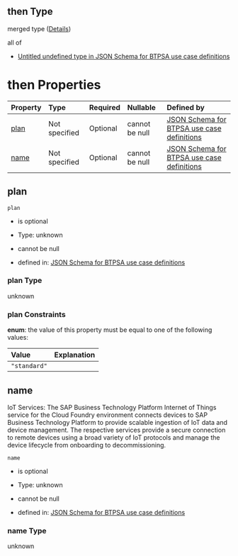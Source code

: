## then Type

merged type ([Details](btpsa-usecase-properties-services-items-allof-1-then-allof-51-then.md))

all of

*   [Untitled undefined type in JSON Schema for BTPSA use case definitions](btpsa-usecase-properties-services-items-allof-1-then-allof-51-then-allof-0.md "check type definition")

# then Properties

| Property      | Type          | Required | Nullable       | Defined by                                                                                                                                                                                                            |
| :------------ | :------------ | :------- | :------------- | :-------------------------------------------------------------------------------------------------------------------------------------------------------------------------------------------------------------------- |
| [plan](#plan) | Not specified | Optional | cannot be null | [JSON Schema for BTPSA use case definitions](btpsa-usecase-properties-services-items-allof-1-then-allof-51-then-properties-plan.md "undefined#/properties/services/items/allOf/1/then/allOf/51/then/properties/plan") |
| [name](#name) | Not specified | Optional | cannot be null | [JSON Schema for BTPSA use case definitions](btpsa-usecase-properties-services-items-allof-1-then-allof-51-then-properties-name.md "undefined#/properties/services/items/allOf/1/then/allOf/51/then/properties/name") |

## plan



`plan`

*   is optional

*   Type: unknown

*   cannot be null

*   defined in: [JSON Schema for BTPSA use case definitions](btpsa-usecase-properties-services-items-allof-1-then-allof-51-then-properties-plan.md "undefined#/properties/services/items/allOf/1/then/allOf/51/then/properties/plan")

### plan Type

unknown

### plan Constraints

**enum**: the value of this property must be equal to one of the following values:

| Value        | Explanation |
| :----------- | :---------- |
| `"standard"` |             |

## name

IoT Services: The SAP Business Technology Platform Internet of Things service for the Cloud Foundry environment connects devices to SAP Business Technology Platform to provide scalable ingestion of IoT data and device management. The respective services provide a secure connection to remote devices using a broad variety of IoT protocols and manage the device lifecycle from onboarding to decommissioning.

`name`

*   is optional

*   Type: unknown

*   cannot be null

*   defined in: [JSON Schema for BTPSA use case definitions](btpsa-usecase-properties-services-items-allof-1-then-allof-51-then-properties-name.md "undefined#/properties/services/items/allOf/1/then/allOf/51/then/properties/name")

### name Type

unknown
